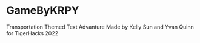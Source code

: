 # GameByKRPY
 Transportation Themed Text Advanture Made by Kelly Sun and Yvan Quinn for TigerHacks 2022
